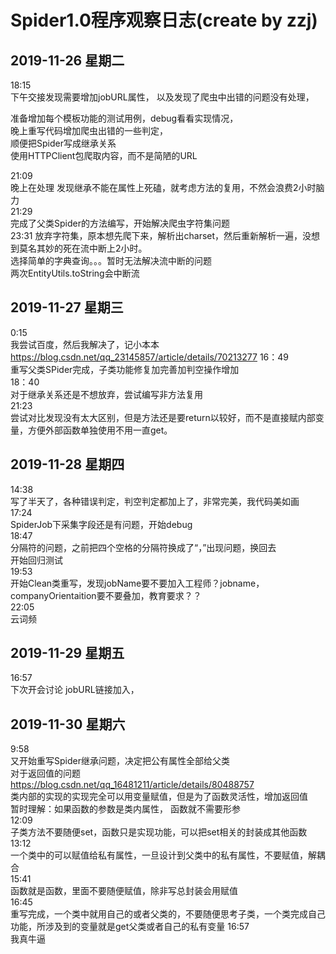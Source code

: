 # Spider1.0程序观察日志(create by zzj)  
## 2019-11-26 星期二
18:15  
下午交接发现需要增加jobURL属性，
以及发现了爬虫中出错的问题没有处理，  

准备增加每个模板功能的测试用例，debug看看实现情况，  
晚上重写代码增加爬虫出错的一些判定，  
顺便把Spider写成继承关系  
使用HTTPClient包爬取内容，而不是简陋的URL

21:09  
晚上在处理
发现继承不能在属性上死磕，就考虑方法的复用，不然会浪费2小时脑力  
21:29  
完成了父类Spider的方法编写，开始解决爬虫字符集问题  
23:31
放弃字符集，原本想先爬下来，解析出charset，然后重新解析一遍，没想到莫名其妙的死在流中断上2小时。  
选择简单的字典查询。。。暂时无法解决流中断的问题  
两次EntityUtils.toString会中断流

## 2019-11-27 星期三
0:15  
我尝试百度，然后我解决了，记小本本  
https://blog.csdn.net/qq_23145857/article/details/70213277
16：49  
重写父类SPider完成，子类功能修复加完善加判空操作增加  
18：40  
对于继承关系还是不想放弃，尝试编写非方法复用  
21:23  
尝试对比发现没有太大区别，但是方法还是要return以较好，而不是直接赋内部变量，方便外部函数单独使用不用一直get。  

## 2019-11-28 星期四
14:38  
写了半天了，各种错误判定，判空判定都加上了，非常完美，我代码美如画  
17:24  
SpiderJob下采集字段还是有问题，开始debug  
18:47  
分隔符的问题，之前把四个空格的分隔符换成了“，”出现问题，换回去  
开始回归测试  
19:53  
开始Clean类重写，发现jobName要不要加入工程师？jobname，companyOrientaition要不要叠加，教育要求？？  
22:05  
云词频


## 2019-11-29 星期五
16:57  
下次开会讨论 jobURL链接加入， 

## 2019-11-30 星期六
9:58  
又开始重写Spider继承问题，决定把公有属性全部给父类  
对于返回值的问题
https://blog.csdn.net/qq_16481211/article/details/80488757  
类内部的实现的实现完全可以用变量赋值，但是为了函数灵活性，增加返回值  
暂时理解：如果函数的参数是类内属性， 函数就不需要形参  
12:09  
子类方法不要随便set，函数只是实现功能，可以把set相关的封装成其他函数
13:12  
一个类中的可以赋值给私有属性，一旦设计到父类中的私有属性，不要赋值，解耦合  
15:41  
函数就是函数，里面不要随便赋值，除非写总封装会用赋值  
16:45  
重写完成，一个类中就用自己的或者父类的，不要随便思考子类，一个类完成自己功能，所涉及到的变量就是get父类或者自己的私有变量
16:57  
我真牛逼